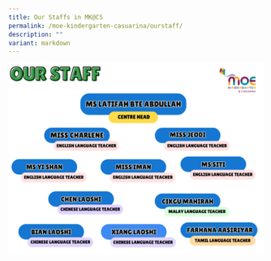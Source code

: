 ```yaml
---
title: Our Staffs in MK@CS
permalink: /moe-kindergarten-casuarina/ourstaff/
description: ""
variant: markdown
---
```

![](/images/MK@Casuarina%20/Blue_and_Yellow_Modern_Organizational_Structure_Chart__1_.png)